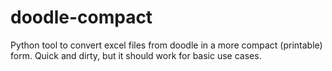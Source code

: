 # doodle-compact

Python tool to convert excel files from doodle in a more compact (printable) form. Quick and dirty, but it should work for basic use cases.
